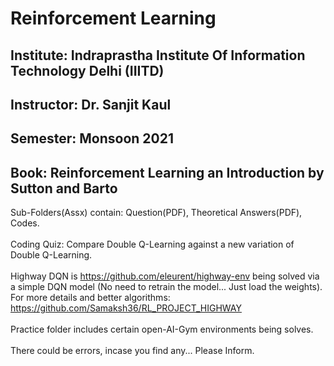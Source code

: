 # Reinforcement Learning

## Institute: Indraprastha Institute Of Information Technology Delhi (IIITD)
## Instructor: Dr. Sanjit Kaul
## Semester: Monsoon 2021
## Book: Reinforcement Learning an Introduction by Sutton and Barto

Sub-Folders(Assx) contain: Question(PDF), Theoretical Answers(PDF), Codes. <br />
<br />
Coding Quiz: Compare Double Q-Learning against a new variation of Double Q-Learning.<br />
<br />
Highway DQN is https://github.com/eleurent/highway-env being solved via a simple DQN model (No need to retrain the model... Just load the weights). For more details and better algorithms: https://github.com/Samaksh36/RL_PROJECT_HIGHWAY <br />
<br />
Practice folder includes certain open-AI-Gym environments being solves. <br />
<br />
There could be errors, incase you find any... Please Inform. 
